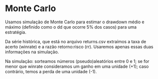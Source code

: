 # Monte Carlo

Usamos simulação de Monte Carlo para estimar o drawdown médio e máximo (definido como o dd que ocorre 5% dos casos) para uma estratégia.

Da série histórica, que está no arquivo returns.csv extraímos a taxa de acerto (winrate) e a razão retorno:risco (rr). Usaremos apenas essas duas informações na simulação.

Na simulação: sorteamos números (pseudo)aleatórios entre 0 e 1; se for menor que winrate consideramos um ganho em uma unidade (+1); caso contrário, temos a perda de uma unidade (-1).
